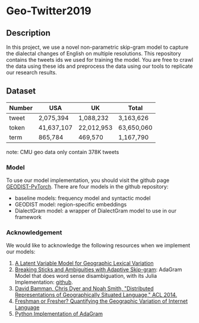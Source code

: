 # Geo-Twitter2019

## Description

In this project, we use a novel non-parametric skip-gram model to capture the dialectal changes of English on multiple resolutions. This repository contains the tweets ids we used for training the model. You are free to crawl the data using these ids and preprocess the data using our tools to replicate our research results. 

## Dataset

| Number 	| USA 	| UK 	| Total 	|
|--------	|------------	|------------	|------------	|
| tweet 	| 2,075,394 	| 1,088,232 	| 3,163,626 	|
| token 	| 41,637,107 	| 22,012,953 	| 63,650,060 	|
| term 	| 865,784 	| 469,570 	| 1,167,790 	|

note: CMU geo data only contain 378K tweets

### Model

To use our model implementation, you should visit the github page [GEODIST-PyTorch](https://github.com/yuxingch/GEODIST-PyTorch). There are four models in the github repository:
  - baseline models: frequency model and syntactic model
  - GEODIST model: region-specific embeddings
  - DialectGram model: a wrapper of DialectGram model to use in our framework
  
### Acknowledgement

We would like to acknowledge the following resources when we implement our models:

1. [A Latent Variable Model for Geographic Lexical Variation](http://www.cs.cmu.edu/~nasmith/papers/eisenstein+oconnor+smith+xing.emnlp10.pdf)
2. [Breaking Sticks and Ambiguities with Adaptive Skip-gram](https://arxiv.org/pdf/1502.07257.pdf): AdaGram Model that does word sense disambiguation, with its Julia Implementation: [github](https://github.com/sbos/AdaGram.jl).
3. [David Bamman, Chris Dyer and Noah Smith, "Distributed Representations of Geographically Situated Language," ACL 2014.](http://acl2014.org/acl2014/P14-2/pdf/P14-2134.pdf)
4. [Freshman or Fresher? Quantifying the Geographic Variation of Internet Language](https://arxiv.org/pdf/1510.06786.pdf)
5. [Python Implementation of AdaGram](https://github.com/lopuhin/python-adagram)














